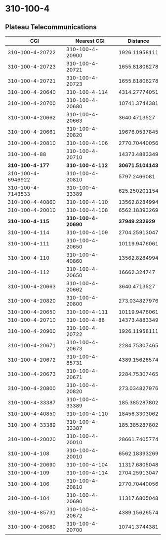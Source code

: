 # 310-100-4
## Plateau Telecommunications


| CGI | Nearest CGI | Distance |
|-----|-------------|----------|
| 310-100-4-20722 | 310-100-4-20900 | 1926.11958111 |
| 310-100-4-20723 | 310-100-4-20721 | 1655.81806278 |
| 310-100-4-20721 | 310-100-4-20723 | 1655.81806278 |
| 310-100-4-20640 | 310-100-4-114 | 4314.27774051 |
| 310-100-4-20700 | 310-100-4-20680 | 10741.3744381 |
| 310-100-4-20662 | 310-100-4-20663 | 3640.4713527 |
| 310-100-4-20661 | 310-100-4-20820 | 19676.0537845 |
| 310-100-4-20810 | 310-100-4-106 | 2770.70440056 |
| 310-100-4-88 | 310-100-4-20710 | 14373.4883349 |
| **310-100-4-177** | **310-100-4-112** | **30671.5104143** |
| 310-100-4-6946922 | 310-100-4-20810 | 5797.2466081 |
| 310-100-4-7143533 | 310-100-4-33389 | 625.250201154 |
| 310-100-4-40860 | 310-100-4-110 | 13562.8284994 |
| 310-100-4-20010 | 310-100-4-108 | 6562.18393269 |
| **310-100-4-115** | **310-100-4-20690** | **37949.232929** |
| 310-100-4-114 | 310-100-4-109 | 2704.25913047 |
| 310-100-4-111 | 310-100-4-20650 | 10119.9476061 |
| 310-100-4-110 | 310-100-4-40860 | 13562.8284994 |
| 310-100-4-112 | 310-100-4-20650 | 16662.324747 |
| 310-100-4-20663 | 310-100-4-20662 | 3640.4713527 |
| 310-100-4-20820 | 310-100-4-20800 | 273.034827976 |
| 310-100-4-20650 | 310-100-4-111 | 10119.9476061 |
| 310-100-4-20710 | 310-100-4-88 | 14373.4883349 |
| 310-100-4-20900 | 310-100-4-20722 | 1926.11958111 |
| 310-100-4-20671 | 310-100-4-20673 | 2284.75307465 |
| 310-100-4-20672 | 310-100-4-85731 | 4389.15626574 |
| 310-100-4-20673 | 310-100-4-20671 | 2284.75307465 |
| 310-100-4-20800 | 310-100-4-20820 | 273.034827976 |
| 310-100-4-33387 | 310-100-4-33389 | 185.385287802 |
| 310-100-4-40850 | 310-100-4-110 | 18456.3303062 |
| 310-100-4-33389 | 310-100-4-33387 | 185.385287802 |
| 310-100-4-20020 | 310-100-4-20010 | 28661.7405774 |
| 310-100-4-108 | 310-100-4-20010 | 6562.18393269 |
| 310-100-4-20690 | 310-100-4-104 | 11317.6805048 |
| 310-100-4-109 | 310-100-4-114 | 2704.25913047 |
| 310-100-4-106 | 310-100-4-20810 | 2770.70440056 |
| 310-100-4-104 | 310-100-4-20690 | 11317.6805048 |
| 310-100-4-85731 | 310-100-4-20672 | 4389.15626574 |
| 310-100-4-20680 | 310-100-4-20700 | 10741.3744381 |
